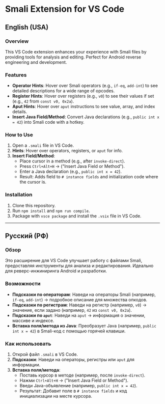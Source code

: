 # Smali Extension for VS Code

## English (USA)

### Overview
This VS Code extension enhances your experience with Smali files by providing tools for analysis and editing. Perfect for Android reverse engineering and development.

### Features
- **Operator Hints**: Hover over Smali operators (e.g., `if-eq`, `add-int`) to see detailed descriptions for a wide range of opcodes.
- **Register Hints**: Hover over registers (e.g., `v0`) to see their values if set (e.g., `42` from `const v0, 0x2a`).
- **Aput Hints**: Hover over `aput` instructions to see value, array, and index details.
- **Insert Java Field/Method**: Convert Java declarations (e.g., `public int x = 42`) into Smali code with a hotkey.

### How to Use
1. Open a `.smali` file in VS Code.
2. **Hints**: Hover over operators, registers, or `aput` for info.
3. **Insert Field/Method**:
   - Place cursor in a method (e.g., after `invoke-direct`).
   - Press `Ctrl+Alt+H` → ("Insert Java Field or Method").
   - Enter a Java declaration (e.g., `public int x = 42`).
   - Result: Adds field to `# instance fields` and initialization code where the cursor is.

### Installation
1. Clone this repository.
2. Run `npm install` and `npm run compile`.
3. Package with `vsce package` and install the `.vsix` file in VS Code.

---

## Русский (РФ)

### Обзор
Это расширение для VS Code улучшает работу с файлами Smali, предоставляя инструменты для анализа и редактирования. Идеально для реверс-инжиниринга Android и разработки.

### Возможности
- **Подсказки по операторам**: Наведи на операторы Smali (например, `if-eq`, `add-int`) → подробное описание для множества опкодов.
- **Подсказки по регистрам**: Наведи на регистр (например, `v0`) → значение, если задано (например, `42` из `const v0, 0x2a`).
- **Подсказки по `aput`**: Наведи на `aput` → информация о значении, массиве и индексе.
- **Вставка поля/метода из Java**: Преобразует Java (например, `public int x = 42`) в Smali-код с помощью горячей клавиши.

### Как использовать
1. Открой файл `.smali` в VS Code.
2. **Подсказки**: Наведи на операторы, регистры или `aput` для информации.
3. **Вставка поля/метода**:
   - Поставь курсор в методе (например, после `invoke-direct`).
   - Нажми `Ctrl+Alt+H` → ("Insert Java Field or Method").
   - Введи Java-объявление (например, `public int x = 42`).
   - Результат: Добавит поле в `# instance fields` и код инициализации на месте курсора.
